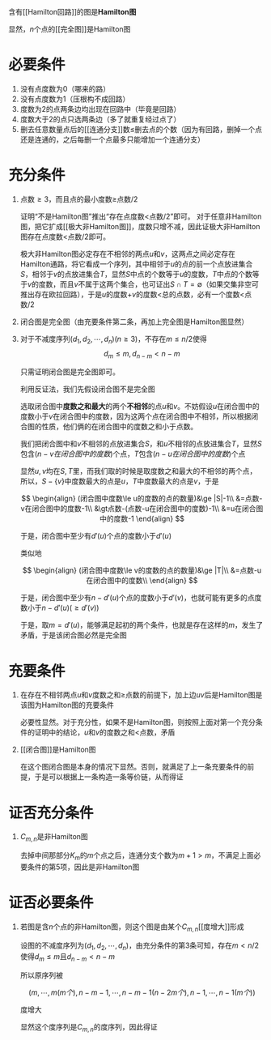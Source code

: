 含有[[Hamilton回路]]的图是**Hamilton图**

显然，$n$个点的[[完全图]]是Hamilton图

# 必要条件
1. 没有点度数为0（哪来的路）
1. 没有点度数为1（压根构不成回路）
1. 度数为2的点两条边均出现在回路中（毕竟是回路）
1. 度数大于2的点只选两条边（多了就重复经过点了）
1. 删去任意数量点后的[[连通分支]]数$\le$删去点的个数（因为有回路，删掉一个点还是连通的，之后每删一个点最多只能增加一个连通分支）

# 充分条件
1. 点数$\ge 3$，而且点的最小度数$\ge$点数$/2$

   证明“不是Hamilton图”推出“存在点度数$<$点数$/2$”即可。
   对于任意非Hamilton图，把它扩成[[极大非Hamilton图]]，度数只增不减，因此证极大非Hamilton图存在点度数$\lt$点数$/2$即可。

   极大非Hamilton图必定存在不相邻的两点$u$和$v$，这两点之间必定存在Hamilton通路，将它看成一个序列，其中相邻于$u$的点的前一个点放进集合$S$，相邻于$v$的点放进集合$T$，显然$S$中点的个数等于$u$的度数，$T$中点的个数等于$v$的度数，而且$v$不属于这两个集合，也可证出$S\cap T=\emptyset$（如果交集非空可推出存在欧拉回路），于是$u$的度数$+v$的度数$\lt$总的点数，必有一个度数$\lt$点数$/2$

1. 闭合图是完全图（由充要条件第二条，再加上完全图是Hamilton图显然）

1. 对于不减度序列$(d_1,d_2,\cdots,d_n)(n\ge 3)$，不存在$m\le n/2$使得
   $$d_m\le m, d_{n-m}\lt n-m$$
   
   只需证明闭合图是完全图即可。

   利用反证法，我们先假设闭合图不是完全图

   选取闭合图中**度数之和最大**的两个**不相邻**的点$u$和$v$。不妨假设$u$在闭合图中的度数小于$v$在闭合图中的度数，因为这两个点在闭合图中不相邻，所以根据闭合图的性质，他们俩的在闭合图中的度数之和小于点数。

   我们把闭合图中和$v$不相邻的点放进集合$S$，和$u$不相邻的点放进集合$T$，显然$S$包含$(n-v在闭合图中的度数)$个点，$T$包含$(n-u在闭合图中的度数)$个点

   显然$u,v$均在$S,T$里，而我们取的时候是取度数之和最大的不相邻的两个点，所以，$S-\{v\}$中度数最大的点是$u$，$T$中度数最大的点是$v$，于是
   
   $$
   \begin{align}
   (闭合图中度数\le u的度数的点的数量)&\ge |S|-1\\
   &=点数-v在闭合图中的度数-1\\
   &\gt点数-(点数-u在闭合图中的度数)-1\\
   &=u在闭合图中的度数-1
   \end{align}
   $$

   于是，闭合图中至少有$d'(u)$个点的度数小于$d'(u)$

   类似地

   $$
   \begin{align}
   (闭合图中度数\le v的度数的点的数量)&\ge |T|\\
   &=点数-u在闭合图中的度数\\
   \end{align}
   $$

   于是，闭合图中至少有$n-d'(u)$个点的度数小于$d'(v)$，也就可能有更多的点度数小于$n-d'(u)(\ge d'(v))$

   于是，取$m=d'(u)$，能够满足起初的两个条件，也就是存在这样的$m$，发生了矛盾，于是该闭合图必然是完全图

# 充要条件
1. 在存在不相邻两点$u$和$v$度数之和$\ge$点数的前提下，加上边$uv$后是Hamilton图是该图为Hamilton图的充要条件

   必要性显然。对于充分性，如果不是Hamilton图，则按照上面对第一个充分条件的证明中的结论，$u$和$v$的度数之和$\lt$点数，矛盾

1. [[闭合图]]是Hamilton图

   在这个图闭合图是本身的情况下显然。否则，就满足了上一条充要条件的前提，于是可以根据上一条构造一条等价链，从而得证

# 证否充分条件
1. $C_{m,n}$是非Hamilton图

   去掉中间那部分$K_m$的$m$个点之后，连通分支个数为$m+1\gt m$，不满足上面必要条件的第5项，因此是非Hamilton图

# 证否必要条件
1. 若图是含$n$个点的非Hamilton图，则这个图是由某个$C_{m,n}$[[度增大]]形成

   设图的不减度序列为$(d_1,d_2,\cdots,d_n)$，由充分条件的第3条可知，存在$m\lt n/2$使得$d_m\le m$且$d_{n-m}\lt n-m$

   所以原序列被

   $$
   (m,\cdots,m(m个),n-m-1,\cdots,n-m-1(n-2m个),n-1,\cdots,n-1(m个))
   $$

   度增大

   显然这个度序列是$C_{m,n}$的度序列，因此得证